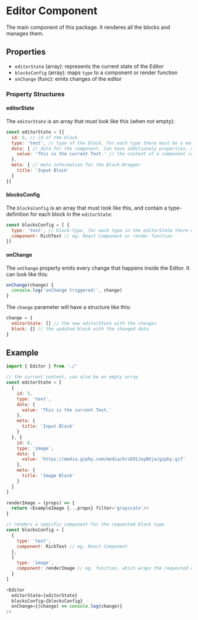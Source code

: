 # Editor Component

The main component of this package. It renderes all the blocks and manages them.

## Properties

* `editorState` (array): represents the current state of the Editor
* `blocksConfig` (array): maps `type` to a component or render function
* `onChange` (func): emits changes of the editor

### Property Structures

#### editorState

The `editorState` is an array that must look like this (when not empty):

```js
const editorState = [{
  id: 5, // id of the block
  type: 'text', // type of the block, for each type there must be a matching blocksConfig
  data: { // data for the component. Can have additionaly properties, depends on the used component
    value: 'This is the current Text.' // the content of a component (eg. of the Quill-Editor), recommended name
  },
  meta: { // meta information for the Block-Wrapper
    title: 'Input Block'
  }
}]
```

#### blocksConfig

The `blocksConfig` is an array that must look like this, and contain a
type-definition for each block in the `editorState`:

```js
const blocksConfig = [ {
  type: 'text', // block-type, for each type in the editorState there must be a definition here
  component: RichText // eg. React Component or render function
}]
```

#### onChange

The `onChange` property emits every change that happens inside the Editor. It
can look like this:

```js
onChange(change) {
  console.log('onChange triggered:', change)
}
```

The `change` parameter will have a structure like this:

```js
change = {
  editorState: [] // the new editorState with the changes
  block: {} // the updated block with the changed data
}
```


## Example

```js
import { Editor } from './'

// the current content, can also be an empty array
const editorState = [
  {
    id: 5,
    type: 'text',
    data: {
      value: 'This is the current Text.'
    },
    meta: {
      title: 'Input Block'
    }
  }, {
    id: 6,
    type: 'image',
    data: {
      value: 'https://media.giphy.com/media/brsEO1JayBVja/giphy.gif'
    },
    meta: {
      title: 'Image Block'
    }
  }
]

renderImage = (props) => {
  return <ExampleImage {...props} filter='grayscale'/>
}

// renders a specific component for the requested block type
const blocksConfig = [
  {
    type: 'text',
    component: RichText // eg. React Component
  },
  {
    type: 'image',
    component: renderImage // eg. function, which wraps the requested component
  }
]

<Editor
  editorState={editorState}
  blocksConfig={blocksConfig}
  onChange={(change) => console.log(change)}
/>

```
